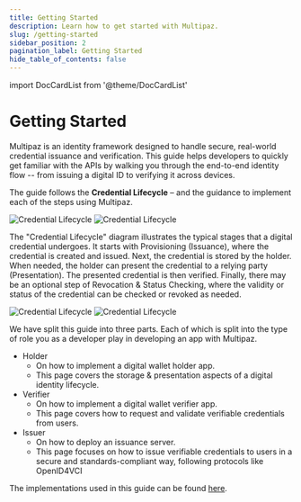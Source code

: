 ```yaml
---
title: Getting Started
description: Learn how to get started with Multipaz.
slug: /getting-started
sidebar_position: 2
pagination_label: Getting Started
hide_table_of_contents: false
---
```


import DocCardList from '@theme/DocCardList'

# Getting Started

Multipaz is an identity framework designed to handle secure, real-world credential issuance and verification. This guide helps developers to quickly get familiar with the APIs by walking you through the end-to-end identity flow -- from issuing a digital ID to verifying it across devices.

The guide follows the **Credential Lifecycle** – and the guidance to implement each of the steps
using Multipaz.

![Credential Lifecycle](/img/lifecycle.png#gh-light-mode-only)
![Credential Lifecycle](/img/lifecycle-dark.png#gh-dark-mode-only)

The "Credential Lifecycle" diagram illustrates the typical stages that a digital credential undergoes. It starts with Provisioning (Issuance), where the credential is created and issued. Next, the credential is stored by the holder. When needed, the holder can present the credential to a relying party (Presentation). The presented credential is then verified. Finally, there may be an optional step of Revocation & Status Checking, where the validity or status of the credential can be checked or revoked as needed.

![Credential Lifecycle](/img/roles.png#gh-light-mode-only)
![Credential Lifecycle](/img/roles-dark.png#gh-dark-mode-only)

We have split this guide into three parts. Each of which is split into the type of role you as a developer play in developing an app with Multipaz.

* Holder
    * On how to implement a digital wallet holder app.
    * This page covers the storage & presentation aspects of a digital identity lifecycle.
* Verifier
    * On how to implement a digital wallet verifier app.
    * This page covers how to request and validate verifiable credentials from users.
* Issuer
    * On how to deploy an issuance server.
    * This page focuses on how to issue verifiable credentials to users in a secure and standards-compliant way, following protocols like OpenID4VCI

The implementations used in this guide can be found [here](https://github.com/openmobilehub/multipaz-getting-started-sample). 

<div style={{
  background: "var(--ifm-background-surface-color)",
  padding: "2rem 1rem",
  borderRadius: "12px",
  boxShadow: "0 2px 8px rgba(0,0,0,0.06)",
  marginTop: "2rem"
}}>
  <DocCardList />
</div>